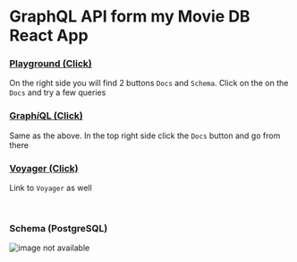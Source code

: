<h1>GraphQL API form my Movie DB React App</h1>
<h3><a href="https://theatre-database.herokuapp.com/playground">Playground (Click)</a></h3>
<p>On the right side you will find 2 buttons <code>Docs</code> and <code>Schema</code>.
    Click on the on the <code>Docs</code> and try a few queries
</p>
<h3><a href="https://theatre-database.herokuapp.com/graphiql">Graph<i>i</i>QL (Click)</a></h3>
<p>Same as the above. In the top right side click the <code>Docs</code> button and go from there</p>
<h3><a href="https://theatre-database.herokuapp.com/voyager">Voyager (Click)</a></h3>
<p>Link to <code>Voyager</code> as well</p>
<br>
<h3>Schema (PostgreSQL)</h3>
<img src="https://i.ibb.co/N1GJBCh/Movie-DB-domain-model.png" alt="image not available"/>
